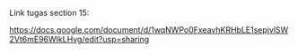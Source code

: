 Link tugas section 15:

https://docs.google.com/document/d/1wqNWPo0FxeavhKRHbLE1sepjvlSW2Vt6mE96WIkLHvg/edit?usp=sharing